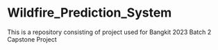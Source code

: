 # Wildfire_Prediction_System
This is a repository consisting of project used for Bangkit 2023 Batch 2 Capstone Project
